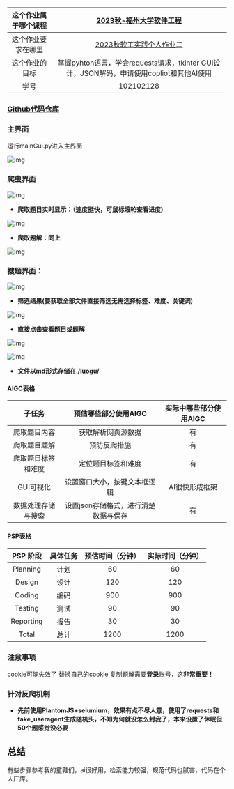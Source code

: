 # 


| 这个作业属于哪个课程 | [2023秋-福州大学软件工程](https://bbs.csdn.net/forums/fzusdn-0831) |
| :------------------: | :----------------------------------------------------------: |
|  这个作业要求在哪里  | [2023秋软工实践个人作业二](https://bbs.csdn.net/topics/617213407) |
|    这个作业的目标    | 掌握pyhton语言，学会requests请求，tkinter GUI设计，JSON解码，申请使用copliot和其他AI使用 |
|         学号         |                          102102128                           |

### **[Github代码仓库](https://github.com/hiuboom/luoguspider)**

### 主界面
运行mainGui.py进入主界面

![img](https://img-community.csdnimg.cn/images/53bbe796c9704664bc64cb43c048aec9.png "#left")

### 爬虫界面

![img](https://img-community.csdnimg.cn/images/3c0e8e88fdc7424881f536c30b39c337.png "#left")

- **爬取题目实时显示：（速度挺快，可鼠标滚轮查看进度)**

![img](https://img-community.csdnimg.cn/images/e863f840f6f64747a8d6041f289d7aff.png "#left")

- **爬取题解：同上**

![img](https://img-community.csdnimg.cn/images/d2af13af266c43279fc2333222b65fba.png "#left")

### 搜题界面：


![img](https://img-community.csdnimg.cn/images/d209e83e8a8d4d72ab3240c3d92aa48d.png "#left")


- **筛选结果(要获取全部文件直接筛选无需选择标签、难度、关键词)**


![img](https://img-community.csdnimg.cn/images/1897685598994358b90b903ce27a1bad.png "#left")

- **直接点击查看题目或题解**


![img](https://img-community.csdnimg.cn/images/da7cec591ebe4dc6889cc254cd8d3998.png "#left")


![img](https://img-community.csdnimg.cn/images/7ab5b36dd3734fdc83cdcd5933d357b5.png "#left")

- **文件以md形式存储在./luogu/**


#### AIGC表格

|       子任务       |         预估哪些部分使用AIGC         | 实际中哪些部分使用AIGC |
| :----------------: | :----------------------------------: | :--------------------: |
|    爬取题目内容    |   获取解析网页源数据   |         有         |
|    爬取题目题解    |      预防反爬措施      |  有  |
| 爬取题目标签和难度 |   定位题目标签和难度   |  有  |
|     GUI可视化      |     设置窗口大小，按键文本框逻辑     |         AI很快形成框架         |
| 数据处理存储与搜索 | 设置json存储格式，进行清楚数据与保存 |         有         |

#### PSP表格

| PSP 阶段 | 具体任务 | 预估时间（分钟） | 实际时间（分钟） |
|:--------:|:-------:|:---------------:|:---------------:|
| Planning | 计划    |  60             |  60             |
| Design   | 设计    |  120            |  120             |
| Coding   | 编码    |  900            |  900            |
| Testing  | 测试    |  90            |  90            |
| Reporting| 报告    |  30             |  30             |
| Total    | 总计    |     1200        |   1200            |

### 注意事项

cookie可能失效了
替换自己的cookie
复制题解需要**登录**账号，这**非常重要！**

### 针对反爬机制

- **先前使用PlantomJS+selumium，效果有点不尽人意，使用了requests和 fake_useragent生成随机头，不知为何就没怎么封我了，本来设置了休眠但50个题感觉没必要**

## 总结

有些步骤参考我的童鞋们，ai很好用，检索能力较强，规范代码也腻害，代码在个人厂库。
